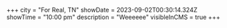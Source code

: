 +++
city = "For Real, TN"
showDate = 2023-09-02T00:30:14.324Z
showTime = "10:00 pm"
description = "Weeeeee"
visibleInCMS = true
+++

